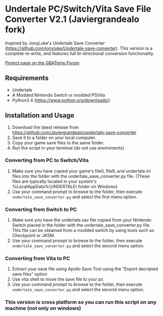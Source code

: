 # Undertale PC/Switch/Vita Save File Converter V2.1 (Javiergrandealo fork)
Inspired by JonyLuke's Undertale Save Converter (https://github.com/jonyluke/Undertale-save-converter).
This version is a complete re-write, and features full bi-directional conversion functionality.

[Project page on the GBATemp Forum](https://gbatemp.net/threads/undertale-save-game-converter-v2-with-full-bi-directional-pc-switch-conversion-ability.542897/)


## Requirements 
- Undertale
- A Modded Nintendo Switch or modded PSVita
- Python3.4 (https://www.python.org/downloads/)



## Installation and Usage
1. Download the latest release from https://github.com/Javiergrandealo/undertale-save-converter
2. Save it to a folder on your local computer.
3. Copy your game save files to the same folder.
4. Run the script in your terminal (do not use enviroments)


### Converting from PC to Switch/Vita
1. Make sure you have copied your game's file0, file9, and undertale.ini files into the folder with the undertale_save_converter.py file.
   (These files are typically located in your system's %LocalAppData%\UNDERTALE\ folder on Windows)
2. Use your command prompt to browse to the folder, then execute `undertale_save_converter.py` and select the first menu option.



### Converting from Switch to PC
1. Make sure you have the undertale.sav file copied from your Nintendo Switch placed in the folder with the undertale_save_converter.py file.
   This file can be obtained from a modded switch by using tools such as Checkpoint or JKSM.
2. Use your command prompt to browse to the folder, then execute `undertale_save_converter.py` and select the second menu option.

### Converting from Vita to PC
1. Extract your save file using Apollo Save Tool using the "Export decripted save files" option
2. Use vita shell to move the save file to your pc
3. Use your command prompt to browse to the folder, then execute `undertale_save_converter.py` and select the second menu option.


### This version is cross platform so you can run this script on any machine (not only on windows)
